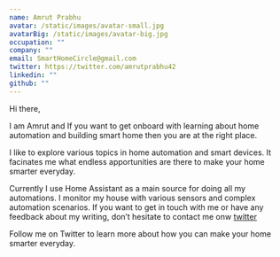 ```yaml
---
name: Amrut Prabhu
avatar: /static/images/avatar-small.jpg
avatarBig: /static/images/avatar-big.jpg
occupation: ""
company: ""
email: SmartHomeCircle@gmail.com
twitter: https://twitter.com/amrutprabhu42
linkedin: ""
github: ""
---
```


Hi there,

I am Amrut and If you want to get onboard with learning about home automation and building smart home then you are at the right place.

I like to explore various topics in home automation and smart devices. It facinates me what endless apportunities are there to make your home smarter everyday.

Currently I use Home Assistant as a main source for doing all my automations. I monitor my house with various sensors and complex automation scenarios. 
If you want to get in touch with me or have any feedback about my writing, don’t hesitate to contact me onw [twitter](https://twitter.com/amrutprabhu42)

Follow me on Twitter to learn more about how you can make your home smarter everyday. 
